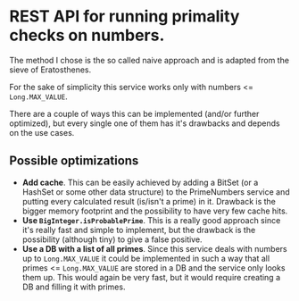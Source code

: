 # REST API for running primality checks on numbers.

The method I chose is the so called naive approach and is adapted from the sieve of Eratosthenes.
 
 For the sake of simplicity this service works only with numbers <= `Long.MAX_VALUE`.

There are a couple of ways this can be implemented (and/or further optimized), but every single one of them has it's drawbacks and depends on the use cases.

## Possible optimizations

- **Add cache**. This can be easily achieved by adding a BitSet (or a HashSet or some other data structure) to the PrimeNumbers service and putting every calculated result 
(is/isn't a prime) in it. Drawback is the bigger memory footprint and the possibility to have very few cache hits.
- **Use `BigInteger.isProbablePrime`**. This is a really good approach since it's really fast and simple to implement, but the drawback is the possibility (although tiny) to give a false positive.
- **Use a DB with a list of all primes**. Since this service deals with numbers up to `Long.MAX_VALUE` it could be implemented in such a way that all primes <= `Long.MAX_VALUE` 
are stored in a DB and the service only looks them up. This would again be very fast, but it would require creating a DB and filling it with primes.
